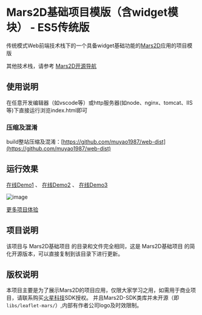 # Mars2D基础项目模版（含widget模块） - ES5传统版
 传统模式Web前端技术栈下的一个具备widget基础功能的[Mars2D](http://leaflet.marsgis.cn)应用的项目模版
    
 其他技术栈，请参考 [Mars2D开源导航](https://github.com/marsgis/MarsGIS-for-Leaflet)
 
 
## 使用说明
 在任意开发编辑器（如vscode等）或http服务器(如node、nginx、tomcat、IIS等)下直接运行浏览index.html即可

### 压缩及混淆
 build整站压缩及混淆：[https://github.com/muyao1987/web-dist](https://github.com/muyao1987/web-dist)



## 运行效果
 [在线Demo1](http://leaflet.marsgis.cn/project/simple-es5-widget/index.html) 、
 [在线Demo2](http://leaflet.marsgis.cn/project/simple-es5-widget/index.html?config=config/gcj.json)  、
 [在线Demo3](http://leaflet.marsgis.cn/project/simple-es5-widget/index.html?config=config/baidu.json) 

 ![image](http://leaflet.marsgis.cn/project/img/simple-es5-widget.jpg)
 
 [更多项目体验](http://leaflet.marsgis.cn/project.html)

 
## 项目说明
 该项目与 Mars2D基础项目 的目录和文件完全相同，这是 Mars2D基础项目 的简化开源版本，可以直接复制到该目录下进行更新。

 
 
## 版权说明
 本项目主要是为了展示Mars2D的项目应用，仅限大家学习之用，如需用于商业项目，请联系购买[火星科技](http://leaflet.marsgis.cn)SDK授权。
 并且Mars2D-SDK类库并未开源（即`libs/leaflet-mars/`）,内部有作者公司logo及时效限制。